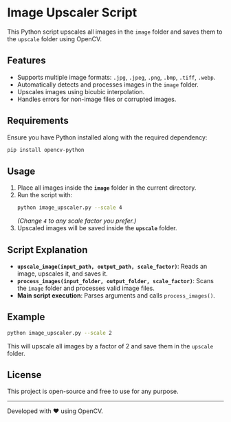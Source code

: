 # Image Upscaler Script

This Python script upscales all images in the `image` folder and saves them to the `upscale` folder using OpenCV.

## Features
- Supports multiple image formats: `.jpg`, `.jpeg`, `.png`, `.bmp`, `.tiff`, `.webp`.
- Automatically detects and processes images in the `image` folder.
- Upscales images using bicubic interpolation.
- Handles errors for non-image files or corrupted images.

## Requirements
Ensure you have Python installed along with the required dependency:
```bash
pip install opencv-python
```

## Usage
1. Place all images inside the **`image`** folder in the current directory.
2. Run the script with:
   ```bash
   python image_upscaler.py --scale 4
   ```
   *(Change `4` to any scale factor you prefer.)*
3. Upscaled images will be saved inside the **`upscale`** folder.

## Script Explanation
- **`upscale_image(input_path, output_path, scale_factor)`**: Reads an image, upscales it, and saves it.
- **`process_images(input_folder, output_folder, scale_factor)`**: Scans the `image` folder and processes valid image files.
- **Main script execution**: Parses arguments and calls `process_images()`.

## Example
```bash
python image_upscaler.py --scale 2
```
This will upscale all images by a factor of 2 and save them in the `upscale` folder.

## License
This project is open-source and free to use for any purpose.

---
Developed with ❤️ using OpenCV.



